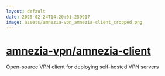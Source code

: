 ```yaml
---
layout: default
date: 2025-02-24T14:20:01.259917
image: assets/amnezia-vpn_amnezia-client_cropped.png
---
```


# [amnezia-vpn/amnezia-client](https://github.com/amnezia-vpn/amnezia-client)

Open-source VPN client for deploying self-hosted VPN servers
